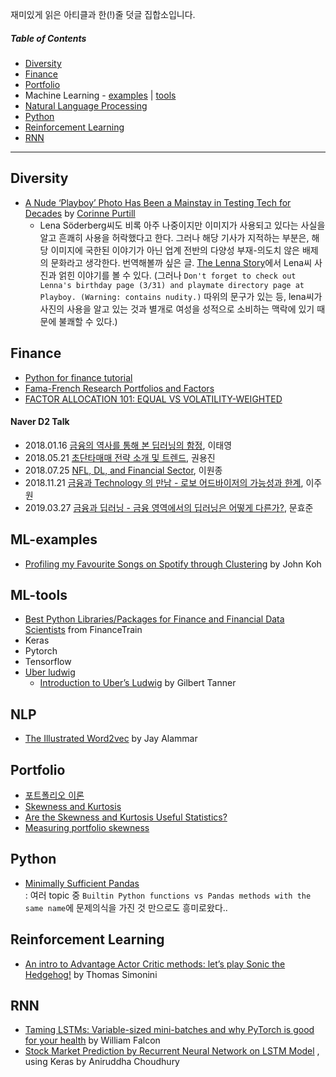 재미있게 읽은 아티클과 한(!)줄 덧글 집합소입니다.

##### Table of Contents  
- [Diversity](#diversity)
- [Finance](#finance)  
- [Portfolio](#portfolio)
- Machine Learning - [examples](#ml-examples) | [tools](#ml-tools)
- [Natural Language Processing](#nlp)
- [Python](#python)
- [Reinforcement Learning](#reinforcement-learning)
- [RNN](#rnn)

* * *
## Diversity
- [A Nude ‘Playboy’ Photo Has Been a Mainstay in Testing Tech for Decades](https://onezero.medium.com/a-nude-playboy-photo-has-been-a-mainstay-in-testing-tech-for-decades-b8cdb434dce1) by [Corinne Purtill](https://onezero.medium.com/@corinnepurtill)
    - Lena Söderberg씨도 비록 아주 나중이지만 이미지가 사용되고 있다는 사실을 알고 흔쾌히 사용을 허락했다고 한다. 그러나 해당 기사가 지적하는 부분은, 해당 이미지에 국한된 이야기가 아닌 업계 전반의 다양성 부재-의도치 않은 배제의 문화라고 생각한다. 번역해볼까 싶은 글. [The Lenna Story](http://www.lenna.org/)에서 Lena씨 사진과 얽힌 이야기를 볼 수 있다. (그러나 ```Don't forget to check out Lenna's birthday page (3/31) and playmate directory page at Playboy. (Warning: contains nudity.)``` 따위의 문구가 있는 등, lena씨가 사진의 사용을 알고 있는 것과 별개로 여성을 성적으로 소비하는 맥락에 있기 때문에 불쾌할 수 있다.) 
    

## Finance
- [Python for finance tutorial](https://github.com/datacamp/datacamp-community-tutorials/blob/master/Python%20Finance%20Tutorial%20For%20Beginners/Python%20For%20Finance%20Beginners%20Tutorial.ipynb)
- [Fama-French Research Portfolios and Factors](https://wrds-www.wharton.upenn.edu/pages/support/research-wrds/research-guides/fama-french-research-portfolios-and-factors/#beme-book-to-market)
- [FACTOR ALLOCATION 101: EQUAL VS VOLATILITY-WEIGHTED](https://www.factorresearch.com/research-factor-allocation-101-equal-vs-volatility-weighted)

#### Naver D2 Talk
- 2018.01.16 [금융의 역사를 통해 본 딥러닝의 함정](https://tv.naver.com/v/2557902), 이태영
- 2018.05.21 [초단타매매 전략 소개 및 트렌드](https://tv.naver.com/v/3255292), 권용진
- 2018.07.25 [NFL, DL, and Financial Sector](https://tv.naver.com/v/3679080), 이원종
- 2018.11.21 [금융과 Technology 의 만남 - 로보 어드바이저의 가능성과 한계](https://tv.naver.com/v/4480881), 이주원
- 2019.03.27 [금융과 딥러닝 - 금융 영역에서의 딥러닝은 어떻게 다른가?](https://tv.naver.com/v/5832425), 문효준

## ML-examples
- [Profiling my Favourite Songs on Spotify through Clustering](https://towardsdatascience.com/profiling-my-favorite-songs-on-spotify-through-clustering-33fee591783d) by John Koh

## ML-tools
- [Best Python Libraries/Packages for Finance and Financial Data Scientists](https://financetrain.com/best-python-librariespackages-finance-financial-data-scientists/) from FinanceTrain
- Keras
- Pytorch
- Tensorflow
- [Uber ludwig](https://github.com/uber/ludwig)
  - [Introduction to Uber’s Ludwig](https://towardsdatascience.com/introduction-to-ubers-ludwig-cdaa67245cfa) by Gilbert Tanner

## NLP
- [The Illustrated Word2vec](https://jalammar.github.io/illustrated-word2vec/) by Jay Alammar

## Portfolio
- [포트폴리오 이론](https://flyinglightly.tistory.com/category/%EC%9E%AC%EC%A0%95%ED%95%99)
- [Skewness and Kurtosis](https://www.evestment.com/resources/investment-statistics-guide/assessing-skewness-and-kurtosis-in-the-returns-distribution/)
- [Are the Skewness and Kurtosis Useful Statistics?](https://www.spcforexcel.com/knowledge/basic-statistics/are-skewness-and-kurtosis-useful-statistics)
- [Measuring portfolio skewness](https://core.ac.uk/download/pdf/4834498.pdf)

## Python
- [Minimally Sufficient Pandas](https://medium.com/dunder-data/minimally-sufficient-pandas-a8e67f2a2428) <br>
: 여러 topic 중 ```Builtin Python functions vs Pandas methods with the same name```에 문제의식을 가진 것 만으로도 흥미로왔다..


## Reinforcement Learning
- [An intro to Advantage Actor Critic methods: let’s play Sonic the Hedgehog!](https://medium.freecodecamp.org/an-intro-to-advantage-actor-critic-methods-lets-play-sonic-the-hedgehog-86d6240171d) by Thomas Simonini

## RNN
- [Taming LSTMs: Variable-sized mini-batches and why PyTorch is good for your health](https://towardsdatascience.com/taming-lstms-variable-sized-mini-batches-and-why-pytorch-is-good-for-your-health-61d35642972e) by William Falcon
- [Stock Market Prediction by Recurrent Neural Network on LSTM Model](https://blog.usejournal.com/stock-market-prediction-by-recurrent-neural-network-on-lstm-model-56de700bff68) , using Keras by Aniruddha Choudhury
